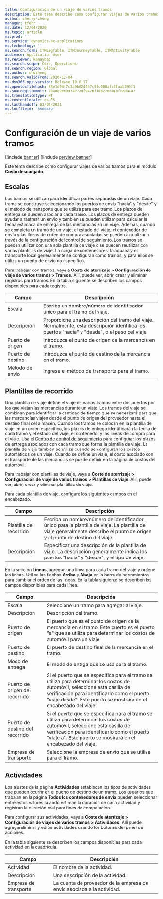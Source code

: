 ```yaml
---
title: Configuración de un viaje de varios tramos
description: Este tema describe cómo configurar viajes de varios tramos para el módulo de costo de entrega.
author: sherry-zheng
manager: tfehr
ms.date: 12/04/2020
ms.topic: article
ms.prod: ''
ms.service: dynamics-ax-applications
ms.technology: ''
ms.search.form: ITMLegTable, ITMJourneyTable, ITMActivityTable
audience: Application User
ms.reviewer: kamaybac
ms.search.scope: Core, Operations
ms.search.region: Global
ms.author: chuzheng
ms.search.validFrom: 2020-12-04
ms.dyn365.ops.version: Release 10.0.17
ms.openlocfilehash: 88e1d94f7c3a9b624447c5fc000afc3faab395f1
ms.sourcegitcommit: 2b4809e60974e72df9476ffd62706b1bfc8da4a7
ms.translationtype: HT
ms.contentlocale: es-ES
ms.lasthandoff: 03/04/2021
ms.locfileid: "5500439"
---
```

# <a name="multi-leg-journey-setup"></a>Configuración de un viaje de varios tramos

[!include [banner](../../includes/banner.md)]
[!include [preview banner](../includes/preview-banner.md)]

Este tema describe cómo configurar viajes de varios tramos para el módulo **Costo descargado**.

## <a name="legs"></a>Escalas

Los tramos se utilizan para identificar partes separadas de un viaje. Cada tramo se construye seleccionando los puertos de envío "hacia" y "desde" y el método de transporte que se utiliza para ese tramo. Los plazos de entrega se pueden asociar a cada tramo. Los plazos de entrega pueden ayudar a rastrear un envío y también se pueden utilizar para calcular la fecha estimada de entrega de las mercancías en un viaje. Además, cuando se completa un tramo de un viaje, el estado del viaje, el contenedor de envío y las líneas de orden de compra asociadas se pueden actualizar a través de la configuración del control de seguimiento. Los tramos se pueden utilizar con una sola plantilla de viaje o se pueden reutilizar con varias plantillas de viaje. La carga de contenedores, la aduana y el transporte local generalmente se configuran como tramos, y para ellos se utiliza un puerto de envío no específico.

Para trabajar con tramos, vaya a **Coste de aterrizaje \> Configuración de viaje de varios tramos \> Tramos**. Allí, puede ver, abrir, crear y eliminar registros para tramos. En la tabla siguiente se describen los campos disponibles para cada registro.

| Campo | Descripción |
|---|---|
| Escala | Escriba un nombre/número de identificador único para el tramo del viaje. |
| Descripción | Proporcione una descripción del tramo del viaje. Normalmente, esta descripción identifica los puertos "hacia" y "desde", o el paso del viaje. |
| Puerto de origen | Introduzca el punto de origen de la mercancía en el tramo. |
| Puerto de destino | Introduzca el punto de destino de la mercancía en el tramo. |
| Método de envío | Ingrese el método de transporte para el tramo. |

## <a name="journey-templates"></a>Plantillas de recorrido

Una plantilla de viaje define el viaje de varios tramos entre dos puertos por los que viajan las mercancías durante un viaje. Los tramos del viaje se combinan para identificar la cantidad de tiempo que se necesitará para que las mercancías viajen desde el punto de origen del proveedor hasta el destino final del almacén. Cuando los tramos se colocan en la plantilla de viaje en un orden específico, los plazos de entrega identificarán la fecha de cada tramo y el estado del viaje, el contenedor y las líneas de compra para el viaje. Usa el [Centro de control de seguimiento](delivery-information-setup.md) para configurar los plazos de entrega asociados con cada tramo que forma la plantilla de viaje. La plantilla de viaje también se utiliza cuando se configuran los costos automáticos de un viaje. Cuando se define un viaje, el costo asociado con el transporte de las mercancías se puede definir en la página de costos del automóvil.

Para trabajar con plantillas de viaje, vaya a **Coste de aterrizaje \> Configuración de viaje de varios tramos \> Plantillas de viaje**. Allí, puede ver, abrir, crear y eliminar plantillas de viaje.

Para cada plantilla de viaje, configure los siguientes campos en el encabezado.

| Campo | Descripción |
|---|---|
| Plantilla de recorrido | Escriba un nombre/número de identificador único para la plantilla de viaje. La plantilla de viaje generalmente describe el punto de origen y el punto de destino del viaje. |
| Descripción | Especificar una descripción de la plantilla de viaje. La descripción generalmente indica los puertos "hacia" y "desde", y el tipo de viaje. |

En la sección **Líneas**, agregue una línea para cada tramo del viaje y ordene las líneas. Utilice las flechas **Arriba** y **Abajo** en la barra de herramientas para cambiar el orden de las líneas. En la tabla siguiente se describen los campos disponibles para cada línea.

| Campo | Descripción |
|---|---|
| Escala | Seleccione un tramo para agregar al viaje. |
| Descripción | Descripción del tramo. |
| Puerto de origen | El puerto que es el punto de origen de la mercancía en el tramo. Este puerto es el puerto "a" que se utiliza para determinar los costos de automóvil para un viaje. |
| Puerto de destino | El puerto de destino final de la mercancía en el tramo. |
| Modo de entrega | El modo de entrga que se usa para el tramo. |
| Puerto de origen del recorrido | Si el puerto que se especifica para el tramo se utiliza para determinar los costos del automóvil, seleccione esta casilla de verificación para identificarlo como el puerto "viaje desde". Este puerto se mostrará en el encabezado del viaje. |
| Puerto de destino del recorrido | Si el puerto que se especifica para el tramo se utiliza para determinar los costos del automóvil, seleccione esta casilla de verificación para identificarlo como el puerto "viaje a". Este puerto se mostrará en el encabezado del viaje. |
| Empresa de transporte | Seleccione la empresa de envío que se utiliza para el tramo. |

## <a name="activities"></a>Actividades

Los ajustes de la página **Actividades** establecen los tipos de actividades que pueden ocurrir en el puerto de destino de un tramo. Los usuarios que trabajan en la página **Todos los contenedores de envío** pueden seleccionar entre estos valores cuando estiman la duración de cada actividad y registran la duración real para fines de comparación.

Para configurar sus actividades, vaya a **Coste de aterrizaje \> Configuración de viajes de varios tramos \> Actividades**. Allí puede agregareliminar y editar actividades usando los botones del panel de acciones.

En la tabla siguiente se describen los campos disponibles para cada actividad en la cuadrícula.

| Campo | Descripción |
|---|---|
| Actividad | El nombre de la actividad. |
| Descripción | Una descripción de la actividad. |
| Empresa de transporte | La cuenta de proveedor de la empresa de envío asociada a la actividad. |
